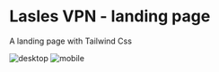 # Lasles VPN - landing page

A landing page with Tailwind Css

![desktop](https://iili.io/Hl2yX19.md.png)
![mobile](https://iili.io/Hl2yWq7.png)
